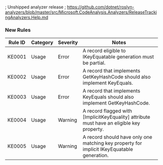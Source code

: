 ﻿; Unshipped analyzer release
; https://github.com/dotnet/roslyn-analyzers/blob/master/src/Microsoft.CodeAnalysis.Analyzers/ReleaseTrackingAnalyzers.Help.md

### New Rules

Rule ID | Category | Severity | Notes
--------|----------|----------|--------------------
KE0001 | Usage | Error   | A record eligible to IKeyEquatable generation must be partial.
KE0002 | Usage | Error   | A record that implements GetKeyHashCode should also implement KeyEquals.
KE0003 | Usage | Error   | A record that implements KeyEquals should also implement GetKeyHashCode.
KE0004 | Usage | Warning | A record flagged with [ImplicitKeyEquality] attribute must have an eligible key property.
KE0005 | Usage | Warning | A record should have only one matching key property for implicit IKeyEquatable generation.
